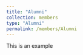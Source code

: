 ```yaml
---
title: "Alumni"
collection: members
type: "Alumni"
permalink: /members/Alumni
---
```


This is an example
